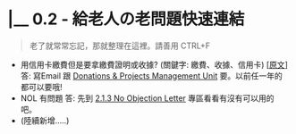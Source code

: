# \|\_\_ 0.2 - 給老人の老問題快速連結

> 老了就常常忘記，那就整理在這裡。請善用 CTRL+F

* 用信用卡繳費但是要拿繳費證明或收據? \(關鍵字: 繳費、收據、信用卡\) \[[原文](https://goo.gl/v1Vj53)\] 答: 寫Email 跟 [Donations & Projects Management Unit](https://www.cuhk.edu.hk/bursary/eng/about_us/organization/dpu.html) 要。以前任一年的都可以要哦!
* NOL 有問題 答: 先到 [2.1.3 No Objection Letter](../xue-xiao-sheng-cun-yu-sheng-huo/3-7-shi-xi-jing-yan-tan.md) 專區看看有沒有可以用的吧。
* \(陸續新增.....\)

